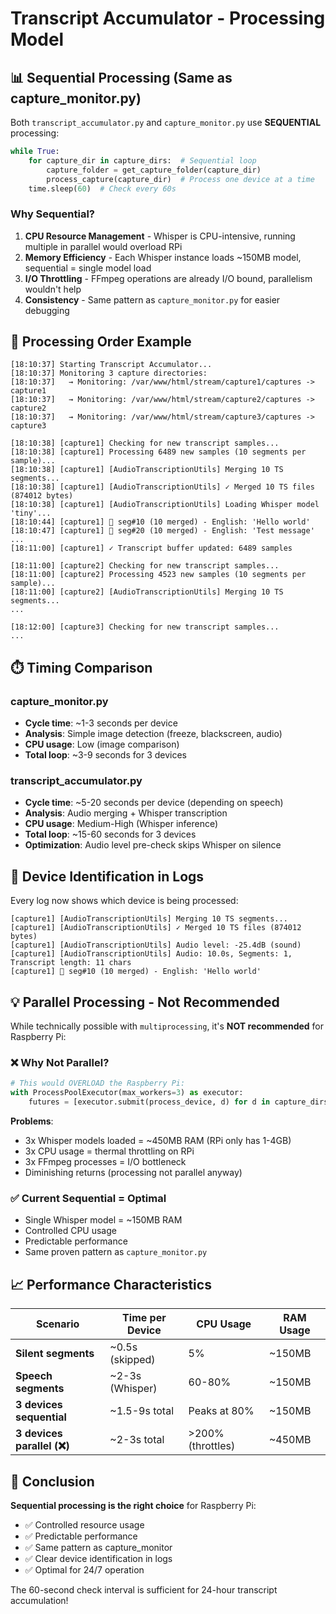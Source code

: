# Transcript Accumulator - Processing Model

## 📊 Sequential Processing (Same as capture_monitor.py)

Both `transcript_accumulator.py` and `capture_monitor.py` use **SEQUENTIAL** processing:

```python
while True:
    for capture_dir in capture_dirs:  # Sequential loop
        capture_folder = get_capture_folder(capture_dir)
        process_capture(capture_dir)  # Process one device at a time
    time.sleep(60)  # Check every 60s
```

### Why Sequential?

1. **CPU Resource Management** - Whisper is CPU-intensive, running multiple in parallel would overload RPi
2. **Memory Efficiency** - Each Whisper instance loads ~150MB model, sequential = single model load
3. **I/O Throttling** - FFmpeg operations are already I/O bound, parallelism wouldn't help
4. **Consistency** - Same pattern as `capture_monitor.py` for easier debugging

## 🔄 Processing Order Example

```
[18:10:37] Starting Transcript Accumulator...
[18:10:37] Monitoring 3 capture directories:
[18:10:37]   → Monitoring: /var/www/html/stream/capture1/captures -> capture1
[18:10:37]   → Monitoring: /var/www/html/stream/capture2/captures -> capture2
[18:10:37]   → Monitoring: /var/www/html/stream/capture3/captures -> capture3

[18:10:38] [capture1] Checking for new transcript samples...
[18:10:38] [capture1] Processing 6489 new samples (10 segments per sample)...
[18:10:38] [capture1] [AudioTranscriptionUtils] Merging 10 TS segments...
[18:10:38] [capture1] [AudioTranscriptionUtils] ✓ Merged 10 TS files (874012 bytes)
[18:10:38] [capture1] [AudioTranscriptionUtils] Loading Whisper model 'tiny'...
[18:10:44] [capture1] 📝 seg#10 (10 merged) - English: 'Hello world'
[18:10:47] [capture1] 📝 seg#20 (10 merged) - English: 'Test message'
...
[18:11:00] [capture1] ✓ Transcript buffer updated: 6489 samples

[18:11:00] [capture2] Checking for new transcript samples...
[18:11:00] [capture2] Processing 4523 new samples (10 segments per sample)...
[18:11:00] [capture2] [AudioTranscriptionUtils] Merging 10 TS segments...
...

[18:12:00] [capture3] Checking for new transcript samples...
...
```

## ⏱️ Timing Comparison

### **capture_monitor.py**
- **Cycle time**: ~1-3 seconds per device
- **Analysis**: Simple image detection (freeze, blackscreen, audio)
- **CPU usage**: Low (image comparison)
- **Total loop**: ~3-9 seconds for 3 devices

### **transcript_accumulator.py**
- **Cycle time**: ~5-20 seconds per device (depending on speech)
- **Analysis**: Audio merging + Whisper transcription
- **CPU usage**: Medium-High (Whisper inference)
- **Total loop**: ~15-60 seconds for 3 devices
- **Optimization**: Audio level pre-check skips Whisper on silence

## 🎯 Device Identification in Logs

Every log now shows which device is being processed:

```
[capture1] [AudioTranscriptionUtils] Merging 10 TS segments...
[capture1] [AudioTranscriptionUtils] ✓ Merged 10 TS files (874012 bytes)
[capture1] [AudioTranscriptionUtils] Audio level: -25.4dB (sound)
[capture1] [AudioTranscriptionUtils] Audio: 10.0s, Segments: 1, Transcript length: 11 chars
[capture1] 📝 seg#10 (10 merged) - English: 'Hello world'
```

## 💡 Parallel Processing - Not Recommended

While technically possible with `multiprocessing`, it's **NOT recommended** for Raspberry Pi:

### ❌ Why Not Parallel?
```python
# This would OVERLOAD the Raspberry Pi:
with ProcessPoolExecutor(max_workers=3) as executor:
    futures = [executor.submit(process_device, d) for d in capture_dirs]
```

**Problems**:
- 3x Whisper models loaded = ~450MB RAM (RPi only has 1-4GB)
- 3x CPU usage = thermal throttling on RPi
- 3x FFmpeg processes = I/O bottleneck
- Diminishing returns (processing not parallel anyway)

### ✅ Current Sequential = Optimal
- Single Whisper model = ~150MB RAM
- Controlled CPU usage
- Predictable performance
- Same proven pattern as `capture_monitor.py`

## 📈 Performance Characteristics

| **Scenario** | **Time per Device** | **CPU Usage** | **RAM Usage** |
|--------------|-------------------|---------------|---------------|
| **Silent segments** | ~0.5s (skipped) | 5% | ~150MB |
| **Speech segments** | ~2-3s (Whisper) | 60-80% | ~150MB |
| **3 devices sequential** | ~1.5-9s total | Peaks at 80% | ~150MB |
| **3 devices parallel (❌)** | ~2-3s total | >200% (throttles) | ~450MB |

## 🚀 Conclusion

**Sequential processing is the right choice** for Raspberry Pi:
- ✅ Controlled resource usage
- ✅ Predictable performance
- ✅ Same pattern as capture_monitor
- ✅ Clear device identification in logs
- ✅ Optimal for 24/7 operation

The 60-second check interval is sufficient for 24-hour transcript accumulation!


